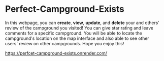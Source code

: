 # Perfect-Campground-Exists

In this webpage, you can <b>create</b>, <b>view</b>, <b>update</b>, and <b>delete</b> your and others' review of the campground you visited!
You can give star rating and leave comments for a specific campground.
You will be able to locate the campground's location on the map interface and also able to see other users' review on other campgrounds.
Hope you enjoy this!

https://perfcet-campground-exists.onrender.com/
